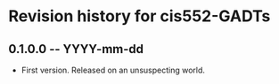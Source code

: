 # Revision history for cis552-GADTs

## 0.1.0.0 -- YYYY-mm-dd

* First version. Released on an unsuspecting world.
